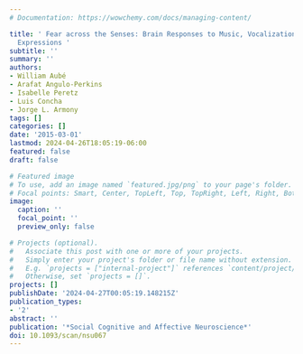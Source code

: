 ```yaml
---
# Documentation: https://wowchemy.com/docs/managing-content/

title: ' Fear across the Senses: Brain Responses to Music, Vocalizations and Facial
  Expressions '
subtitle: ''
summary: ''
authors:
- William Aubé
- Arafat Angulo-Perkins
- Isabelle Peretz
- Luis Concha
- Jorge L. Armony
tags: []
categories: []
date: '2015-03-01'
lastmod: 2024-04-26T18:05:19-06:00
featured: false
draft: false

# Featured image
# To use, add an image named `featured.jpg/png` to your page's folder.
# Focal points: Smart, Center, TopLeft, Top, TopRight, Left, Right, BottomLeft, Bottom, BottomRight.
image:
  caption: ''
  focal_point: ''
  preview_only: false

# Projects (optional).
#   Associate this post with one or more of your projects.
#   Simply enter your project's folder or file name without extension.
#   E.g. `projects = ["internal-project"]` references `content/project/deep-learning/index.md`.
#   Otherwise, set `projects = []`.
projects: []
publishDate: '2024-04-27T00:05:19.148215Z'
publication_types:
- '2'
abstract: ''
publication: '*Social Cognitive and Affective Neuroscience*'
doi: 10.1093/scan/nsu067
---
```

